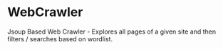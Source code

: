 # WebCrawler
Jsoup Based Web Crawler - Explores all pages of a given site and then filters / searches based on wordlist.
